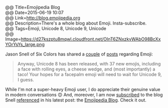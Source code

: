 @@ Title=Emojipedia Blog  
@@ Date=2015-06-19 10:07  
@@ Link=http://blog.emojipedia.org  
@@ Description=There's a whole blog about Emoji. Insta-subscribe.  
@@ Tags=Emoji, Unicode 8, Unicode 9, Unicode  
@@ Image=https://d27kszptu8mqwl.cloudfront.net/OInT6ZNxzkvWAbO98BcXxYOrYsYs_large.png  

Jason Snell of Six Colors has shared a [couple][sixcolors] of [posts][sixcolors 2] regarding Emoji:
>Anyway, Unicode 8 has been released, with 37 new emojis, including a face with rolling eyes, a cheese wedge, and (most importantly) a taco! Your hopes for a facepalm emoji will need to wait for Unicode 9, I guess.

While I'm not a super-heavy Emoji user, I do appreciate their genuine value in modern conversations 😊 And, moreover, I am now [subscribed][emojipedia] to the blog Snell [referenced][emojipedia 2] in his latest post: the [Emojipedia Blog][emojipedia 3]. Check it out.

[emojipedia]: http://blog.emojipedia.org/feed
[emojipedia 2]: http://blog.emojipedia.org/unicode-8-what-and-when
[emojipedia 3]: http://blog.emojipedia.org/
[sixcolors]: http://sixcolors.com/post/2015/04/apples-emoji-lives-long-and-prospers/
[sixcolors 2]: http://sixcolors.com/link/2015/06/unicode-8-taco-emoji-yes-facepalm-emoji-no/